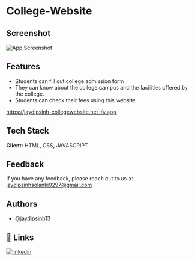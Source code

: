 # College-Website

## Screenshot

![App Screenshot](https://ibb.co/sv2cMSYb)


## Features

- Students can fill out college admission form
- They can know about the college campus and the facilities offered by the college.
- Students can check their fees using this website



https://jaydipsinh-collegewebsite.netlify.app
## Tech Stack

**Client:** HTML, CSS, JAVASCRIPT



## Feedback

If you have any feedback, please reach out to us at jaydipsinhsolanki9297@gmail.com


## Authors

- [@jaydipsinh13](https://www.github.com/jaydipsinh13)


## 🔗 Links
[![linkedin](https://img.shields.io/badge/linkedin-0A66C2?style=for-the-badge&logo=linkedin&logoColor=white)](https://www.linkedin.com/in/jaydipsinhsolanki/)



